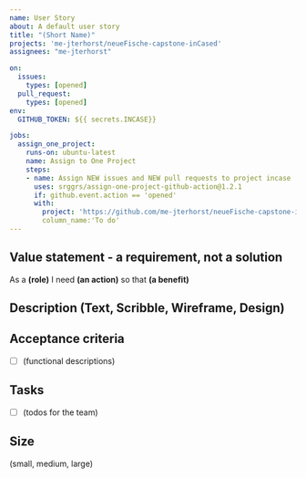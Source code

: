 ```yaml
---
name: User Story
about: A default user story
title: "(Short Name)"
projects: 'me-jterhorst/neueFische-capstone-inCased'
assignees: "me-jterhorst"

on:
  issues:
    types: [opened]
  pull_request:
    types: [opened]
env:
  GITHUB_TOKEN: ${{ secrets.INCASE}}

jobs:
  assign_one_project:
    runs-on: ubuntu-latest
    name: Assign to One Project
    steps:
    - name: Assign NEW issues and NEW pull requests to project incase
      uses: srggrs/assign-one-project-github-action@1.2.1
      if: github.event.action == 'opened'
      with:
        project: 'https://github.com/me-jterhorst/neueFische-capstone-inCased/projects/1'
        column_name:'To do'
---
```


## Value statement - a requirement, not a solution

As a **(role)**
I need **(an action)**
so that **(a benefit)**

## Description (Text, Scribble, Wireframe, Design)

## Acceptance criteria

- [ ] (functional descriptions)

## Tasks

- [ ] (todos for the team)

## Size

(small, medium, large)
